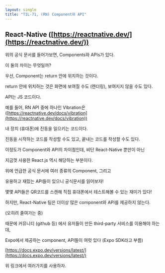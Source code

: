 ```yaml
---
layout: single
title: "TIL-71, (RN) Component와 API"
---
```


## React-Native ([https://reactnative.dev/](https://reactnative.dev/))

위의 공식 문서를 들어가보면, Components와 APIs가 있다.

이 둘의 차이는 무엇일까?

우선, Component는 return 안에 위치하는 것이다.

return 안에 위치하는 것은 화면에 보여질 수도 (렌더링), 보여지지 않을 수도 있다.

API는 JS 코드이다.

예를 들어, RN API 중에 하나인 Vibration은 ([https://reactnative.dev/docs/vibration](https://reactnative.dev/docs/vibration))

내 장치 (휴대폰)에 진동을 일으키는 코드이다.

진동을 시작하는 코드를 작성할 수도 있고, 끝내는 코드를 작성할 수도 있다.

이정도가 Component와 API의 차이점인데, 비단 React-Native 뿐만이 아닌

지금껏 사용한 React.js 역시 해당하는 부분이다.

위에 언급한 공식 문서에 여러 종류의 Component, 그리고

유용하고 재밌는 API들이 있으니 공식문서를 읽어보자!

몇몇 API들은 QR코드를 스캔해 직접 휴대폰에서 테스트해볼 수 있는 재미가 있다!

하지만, React-Native 팀은 더이상 많은 component와 API를 제공하지 않는다.

(오히려 줄여가는 중)

때문에 커뮤니티 (github 등) 에서 유저들이 만든 third-party 서비스를 이용해야 하는데,

Expo에서 제공하는 component, API들이 여럿 있다 (Expo SDK라고 부름)

[https://docs.expo.dev/versions/latest/](https://docs.expo.dev/versions/latest/)

위 링크에서 여러가지를 사용하자.
